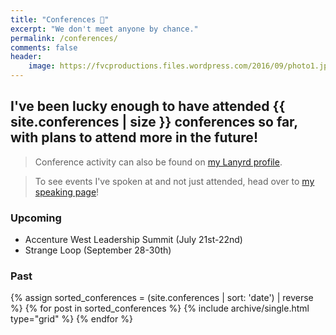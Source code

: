 ```yaml
---
title: "Conferences 🎫️"
excerpt: "We don't meet anyone by chance."
permalink: /conferences/
comments: false
header:
    image: https://fvcproductions.files.wordpress.com/2016/09/photo1.jpg
---
```


## I've been lucky enough to have attended {{ site.conferences | size }} conferences so far, with plans to attend more in the future!

> Conference activity can also be found on <a href="http://lanyrd.com/profile/fvcproductions/" target="_blank" title="Lanyrd">my Lanyrd profile</a>.

> To see events I've spoken at and not just attended, head over to [my speaking page](http://fvcproductions.com/services/speaking/ "Speaking")!

### Upcoming

- Accenture West Leadership Summit (July 21st-22nd)
- Strange Loop (September 28-30th)

### Past

<div class="grid__wrapper">
    {% assign sorted_conferences = (site.conferences | sort: 'date') | reverse %}
    {% for post in sorted_conferences %}
        {% include archive/single.html type="grid" %}
    {% endfor %}
</div>